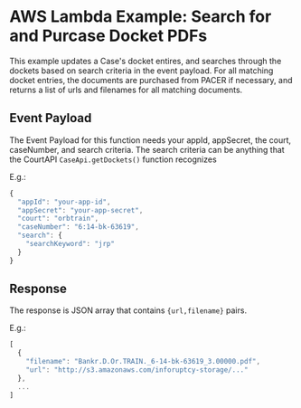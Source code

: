 # AWS Lambda Example: Search for and Purcase Docket PDFs

This example updates a Case's docket entires, and searches through the dockets
based on search criteria in the event payload.  For all matching docket
entries, the documents are purchased from PACER if necessary, and returns a
list of urls and filenames for all matching documents.

## Event Payload

The Event Payload for this function needs your appId, appSecret, the court,
caseNumber, and search criteria.  The search criteria can be anything that the
CourtAPI `CaseApi.getDockets()` function recognizes

E.g.:

```javascript
{
  "appId": "your-app-id",
  "appSecret": "your-app-secret",
  "court": "orbtrain",
  "caseNumber": "6:14-bk-63619",
  "search": {
    "searchKeyword": "jrp"
  }
}
```

## Response

The response is JSON array that contains `{url,filename}` pairs.

E.g.:

```javascript
[
  {
    "filename": "Bankr.D.Or.TRAIN._6-14-bk-63619_3.00000.pdf",
    "url": "http://s3.amazonaws.com/inforuptcy-storage/..."
  },
  ...
]
```
